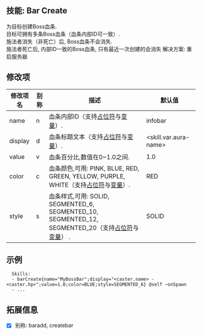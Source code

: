 技能: Bar Create
--------------------------

为目标创建Boss血条.  
目标可拥有多条Boss血条（血条内部ID可一致）.  
施法者消失（非死亡）后, Boss血条不会消失.  
施法者死亡后, 内部ID一致的Boss血条, 只有最近一次创建的会消失
解决方案: 重启服务器

修改项
----------

| 修改项名 | 别称    | 描述                                                                                                    | 默认值 |
|-----------|------------|----------------------------------------------------------------------------------------------------------------|---------------|
| name      | n       | 血条内部ID（支持[占位符](/技能/占位符)与[变量](/技能/变量)）.                                                                                            | infobar                     |
| display   | d       | 血条标题文本（支持[占位符](/技能/占位符)与[变量](/技能/变量)）.                                                                                      | &lt;skill.var.aura-name&gt; |
| value     | v       | 血条百分比,数值在0~1.0之间.                                                             | 1.0                         |
| color     | c       | 血条颜色,可用: PINK, BLUE, RED, GREEN, YELLOW, PURPLE, WHITE（支持[占位符](/技能/占位符)与[变量](/技能/变量)）.                     | RED                         |
| style     | s       | 血条样式,可用: SOLID, SEGMENTED_6, SEGMENTED_10, SEGMENTED_12, SEGMENTED_20（支持[占位符](/技能/占位符)与[变量](/技能/变量)） . | SOLID                       |

示例
--------

      Skills:
      - barCreate{name="MyBossBar";display="<caster.name> - <caster.hp>";value=1.0;color=BLUE;style=SEGMENTED_6} @self ~onSpawn
      - ...

拓展信息
-------

- [x] 别称: baradd, createbar
